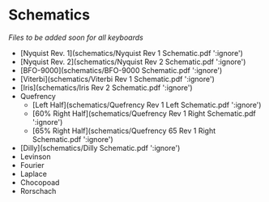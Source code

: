 # Schematics

*Files to be added soon for all keyboards*

- [Nyquist Rev. 1](schematics/Nyquist Rev 1 Schematic.pdf ':ignore')
- [Nyquist Rev. 2](schematics/Nyquist Rev 2 Schematic.pdf ':ignore')
- [BFO-9000](schematics/BFO-9000 Schematic.pdf ':ignore')
- [Viterbi](schematics/Viterbi Rev 1 Schematic.pdf ':ignore')
- [Iris](schematics/Iris Rev 2 Schematic.pdf ':ignore')
- Quefrency
    - [Left Half](schematics/Quefrency Rev 1 Left Schematic.pdf ':ignore')
    - [60% Right Half](schematics/Quefrency Rev 1 Right Schematic.pdf ':ignore')
    - [65% Right Half](schematics/Quefrency 65 Rev 1 Right Schematic.pdf ':ignore')
- [Dilly](schematics/Dilly Schematic.pdf ':ignore')
- Levinson
- Fourier
- Laplace
- Chocopoad
- Rorschach
